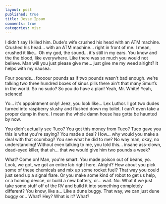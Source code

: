 ```yaml
---
layout: post
published: true
title: Jesse Ipsum
comments: true
categories: misc
---
```


I didn't say I killed him. Dude's wife crushed his head with an ATM machine. Crushed his head... with an ATM machine... right in front of me. I mean, crushed it like... Oh my god, the sound... it's still in my ears. You know and the the blood, like everywhere. Like there was so much you would not believe. Man will you just please give me... just give me my weed alright? It helps with my nausea. 

Four pounds... foooour pounds as if two pounds wasn't bad enough. we're talking two three hundred boxes of sinus pills there ain't that many Smurfs in the world. So no sudo? So you do have a plan! Yeah, Mr. White! Yeah, science! 

Yo... it's appointment only! Jeez, you look like... Lex Luthor. I got two dudes turned into raspberry slushy and flushed down my toilet. I can't even take a proper dump in there. I mean the whole damn house has gotta be haunted by now. 

You didn't actually see Tuco? You got this money from Tuco? Tuco gave you this is what you're saying? You made a deal? How... why would you make a deal with that scumbag? You see what he did to me? No way man, okay, no understanding! Without even talking to me, you told this... insane ass-clown, dead-eyed killer, that uh... that we would give him two pounds a week? 

What? Come on! Man, you're smart. You made poison out of beans, yo. Look, we got, we got an entire lab right here. Alright? How about you pick some of these chemicals and mix up some rocket fuel? That way you could just send up a signal flare. Or you make some kind of robot to get us help, or a homing device, or build a new battery, or... wait. No. What if we just take some stuff off of the RV and build it into something completely different? You know, like a... Like a dune buggy. That way, we can just dune buggy or... What? Hey? What is it? What? 
